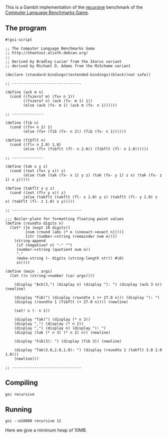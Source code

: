 This is a Gambit implementation of the
[recursive](http://shootout.alioth.debian.org/gp4sandbox/benchmark.php?test=recursive&lang=all)
benchmark of the [Computer Language Benchmarks
Game](Programming%20language%20shootout.md).

## The program

    #!gsi-script
    
    ;; The Computer Language Benchmarks Game
    ;; http://shootout.alioth.debian.org/
    ;;
    ;; Derived by Bradley Lucier from the Ikarus variant
    ;; derived by Michael D. Adams from the MzScheme variant
    
    (declare (standard-bindings)(extended-bindings)(block)(not safe))
    
    ;; -------------------------------
    
    (define (ack m n)
      (cond ((fxzero? m) (fx+ n 1))
            ((fxzero? n) (ack (fx- m 1) 1))
            (else (ack (fx- m 1) (ack m (fx- n 1))))))
    
    ;; --------------
    
    (define (fib n)
      (cond ((fx< n 2) 1)
            (else (fx+ (fib (fx- n 2)) (fib (fx- n 1))))))
    
    (define (fibflt n)
      (cond ((fl< n 2.0) 1.0)
            (else (fl+ (fibflt (fl- n 2.0)) (fibflt (fl- n 1.0))))))
    
    ;; --------------
    
    (define (tak x y z)
      (cond ((not (fx< y x)) z)
            (else (tak (tak (fx- x 1) y z) (tak (fx- y 1) z x) (tak (fx- z 1) x y)))))
    
    (define (takflt x y z)
      (cond ((not (fl< y x)) z)
            (else (takflt (takflt (fl- x 1.0) y z) (takflt (fl- y 1.0) z x) (takflt (fl- z 1.0) x y)))))
    
    ;; -------------------------------
    
    ;;; Boiler-plate for formatting floating point values
    (define (roundto digits n)
      (let* ([e (expt 10 digits)]
             [num (round (abs (* e (inexact->exact n))))]
             [str (number->string (remainder num e))])
        (string-append
         (if (negative? n) "-" "")
         (number->string (quotient num e))
         "."
         (make-string (- digits (string-length str)) #\0)
         str)))
    
    (define (main . args)
      (let ((n (string->number (car args))))
    
        (display "Ack(3,") (display n) (display "): ") (display (ack 3 n)) (newline)
    
        (display "Fib(") (display (roundto 1 (+ 27.0 n))) (display "): ")
        (display (roundto 1 (fibflt (+ 27.0 n)))) (newline)
    
        (set! n (- n 1))
    
        (display "Tak(") (display (* n 3))
        (display ",") (display (* n 2))
        (display ",") (display n) (display "): ")
        (display (tak (* n 3) (* n 2) n)) (newline)
    
        (display "Fib(3): ") (display (fib 3)) (newline)
    
        (display "Tak(3.0,2.0,1.0): ") (display (roundto 1 (takflt 3.0 2.0 1.0)))
        (newline)))
    
    ;; -------------------------------

## Compiling

    gsc recursive

## Running

    gsi -:m10000 recursive 11

Here we give a minimum heap of 10MB.

